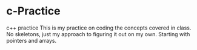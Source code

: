 # c-Practice
c++ practice
This is my practice on coding the concepts covered in class. No skeletons, just my approach to figuring it out on my own. Starting with pointers and arrays. 
